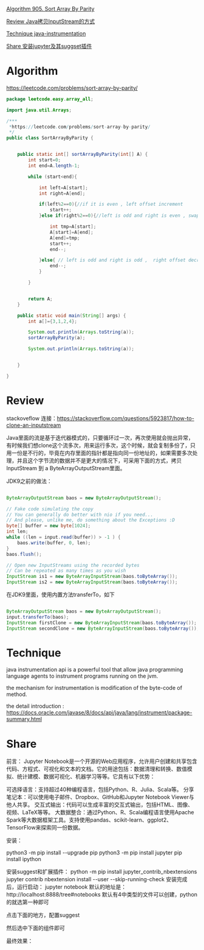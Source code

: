 
 [Algorithm 905. Sort Array By Parity](#algorithm)

 [Review Java拷贝InputStream的方式](#review)

 [Technique java-instrumentation](#technique)

 [Share 安装jupyter及其suggset插件](#share)


# Algorithm
https://leetcode.com/problems/sort-array-by-parity/
```java
package leetcode.easy.array_all;

import java.util.Arrays;

/***
 *https://leetcode.com/problems/sort-array-by-parity/
 */
public class SortArrayByParity {


    public static int[] sortArrayByParity(int[] A) {
        int start=0;
        int end=A.length-1;

        while (start<end){

            int left=A[start];
            int right=A[end];

            if(left%2==0){//if it is even , left offset increment
                start++;
            }else if(right%2==0){//left is odd and right is even , swap left and right and change offset

                int tmp=A[start];
                A[start]=A[end];
                A[end]=tmp;
                start++;
                end--;

            }else{ // left is odd and right is odd ,  right offset decrement
                end--;
            }

        }


        return A;
    }

    public static void main(String[] args) {
        int a[]={3,1,2,4};

        System.out.println(Arrays.toString(a));
        sortArrayByParity(a);

        System.out.println(Arrays.toString(a));


    }

}

```

# Review

stackoveflow 连接：https://stackoverflow.com/questions/5923817/how-to-clone-an-inputstream

Java里面的流是基于迭代器模式的，只要循环过一次，再次使用就会抛出异常，有时候我们想clone这个流多次，用来运行多次，这个时候，就会复制多份了，只用一份是不行的，毕竟在内存里面的指针都是指向同一份地址的，如果需要多次处理，并且这个字节流的数据并不是更大的情况下，可采用下面的方式，拷贝 InputStream 到 a ByteArrayOutputStream里面。


JDK9之前的做法：

```java

ByteArrayOutputStream baos = new ByteArrayOutputStream();

// Fake code simulating the copy
// You can generally do better with nio if you need...
// And please, unlike me, do something about the Exceptions :D
byte[] buffer = new byte[1024];
int len;
while ((len = input.read(buffer)) > -1 ) {
    baos.write(buffer, 0, len);
}
baos.flush();

// Open new InputStreams using the recorded bytes
// Can be repeated as many times as you wish
InputStream is1 = new ByteArrayInputStream(baos.toByteArray()); 
InputStream is2 = new ByteArrayInputStream(baos.toByteArray()); 

```


在JDK9里面，使用内置方法transferTo，如下

```java

ByteArrayOutputStream baos = new ByteArrayOutputStream();
input.transferTo(baos);
InputStream firstClone = new ByteArrayInputStream(baos.toByteArray()); 
InputStream secondClone = new ByteArrayInputStream(baos.toByteArray()); 

```


# Technique

java instrumentation api is a powerful tool that allow java programming language agents to instrument programs running on the jvm.

the mechanism for instrumentation is modification of the byte-code of method. 

 the detail introduction :  https://docs.oracle.com/javase/8/docs/api/java/lang/instrument/package-summary.html


# Share

前言：
Jupyter Notebook是一个开源的Web应用程序，允许用户创建和共享包含代码、方程式、可视化和文本的文档。它的用途包括：数据清理和转换、数值模拟、统计建模、数据可视化、机器学习等等。它具有以下优势：

可选择语言：支持超过40种编程语言，包括Python、R、Julia、Scala等。
分享笔记本：可以使用电子邮件、Dropbox、GitHub和Jupyter Notebook Viewer与他人共享。
交互式输出：代码可以生成丰富的交互式输出，包括HTML、图像、视频、LaTeX等等。
大数据整合：通过Python、R、Scala编程语言使用Apache Spark等大数据框架工具。支持使用pandas、scikit-learn、ggplot2、TensorFlow来探索同一份数据。
 
安装：

python3 -m pip install --upgrade pip
python3 -m pip install jupyter
pip install ipython

安装suggest和扩展插件：
python -m pip install jupyter_contrib_nbextensions
jupyter contrib nbextension install --user --skip-running-check
安装完成后，运行启动：
jupyter notebook
默认的地址是：
http://localhost:8888/tree#notebooks
默认有4中类型的文件可以创建，python的就选第一种即可


点击下面的地方，配置suggest


然后选中下面的组件即可

最终效果：








